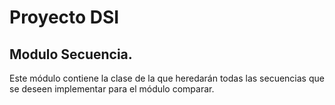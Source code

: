 # Proyecto DSI

## Modulo Secuencia.

Este módulo contiene la clase de la que heredarán todas las secuencias que se deseen implementar para el módulo comparar.

